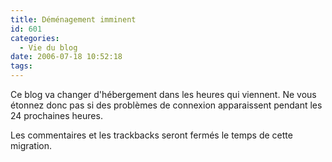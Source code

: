 ```yaml
---
title: Déménagement imminent
id: 601
categories:
  - Vie du blog
date: 2006-07-18 10:52:18
tags:
---
```


Ce blog va changer d'hébergement dans les heures qui viennent. Ne vous étonnez donc pas si des problèmes de connexion apparaissent pendant les 24 prochaines heures.

Les commentaires et les trackbacks seront fermés le temps de cette migration.